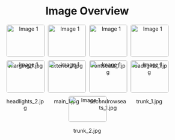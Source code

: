 <h1 style ="text-align: center;"> Image Overview </h1>
<div style="display: flex; flex-wrap: wrap; gap: 10px; justify-content: center;">
<div style="flex: 1 1 calc(33.333% - 20px); max-width: 100px; text-align: center;">
<img src="https://media.evkx.net/multimedia/models/audi/a6_e-tron/a6_sportback_e-tron_quattro/charging_1_xst.jpg" alt="Image 1" style="width: 100%; border: 1px solid #ddd; border-radius: 5px;">
<p>charging_1.jpg</p>
</div>
<div style="flex: 1 1 calc(33.333% - 20px); max-width: 100px; text-align: center;">
<img src="https://media.evkx.net/multimedia/models/audi/a6_e-tron/a6_sportback_e-tron_quattro/exterior_1_xst.jpg" alt="Image 1" style="width: 100%; border: 1px solid #ddd; border-radius: 5px;">
<p>exterior_1.jpg</p>
</div>
<div style="flex: 1 1 calc(33.333% - 20px); max-width: 100px; text-align: center;">
<img src="https://media.evkx.net/multimedia/models/audi/a6_e-tron/a6_sportback_e-tron_quattro/frontseats_1_xst.jpg" alt="Image 1" style="width: 100%; border: 1px solid #ddd; border-radius: 5px;">
<p>frontseats_1.jpg</p>
</div>
<div style="flex: 1 1 calc(33.333% - 20px); max-width: 100px; text-align: center;">
<img src="https://media.evkx.net/multimedia/models/audi/a6_e-tron/a6_sportback_e-tron_quattro/headlights_1_xst.jpg" alt="Image 1" style="width: 100%; border: 1px solid #ddd; border-radius: 5px;">
<p>headlights_1.jpg</p>
</div>
<div style="flex: 1 1 calc(33.333% - 20px); max-width: 100px; text-align: center;">
<img src="https://media.evkx.net/multimedia/models/audi/a6_e-tron/a6_sportback_e-tron_quattro/headlights_2_xst.jpg" alt="Image 1" style="width: 100%; border: 1px solid #ddd; border-radius: 5px;">
<p>headlights_2.jpg</p>
</div>
<div style="flex: 1 1 calc(33.333% - 20px); max-width: 100px; text-align: center;">
<img src="https://media.evkx.net/multimedia/models/audi/a6_e-tron/a6_sportback_e-tron_quattro/main_1_xst.jpg" alt="Image 1" style="width: 100%; border: 1px solid #ddd; border-radius: 5px;">
<p>main_1.jpg</p>
</div>
<div style="flex: 1 1 calc(33.333% - 20px); max-width: 100px; text-align: center;">
<img src="https://media.evkx.net/multimedia/models/audi/a6_e-tron/a6_sportback_e-tron_quattro/secondrowseats_1_xst.jpg" alt="Image 1" style="width: 100%; border: 1px solid #ddd; border-radius: 5px;">
<p>secondrowseats_1.jpg</p>
</div>
<div style="flex: 1 1 calc(33.333% - 20px); max-width: 100px; text-align: center;">
<img src="https://media.evkx.net/multimedia/models/audi/a6_e-tron/a6_sportback_e-tron_quattro/trunk_1_xst.jpg" alt="Image 1" style="width: 100%; border: 1px solid #ddd; border-radius: 5px;">
<p>trunk_1.jpg</p>
</div>
<div style="flex: 1 1 calc(33.333% - 20px); max-width: 100px; text-align: center;">
<img src="https://media.evkx.net/multimedia/models/audi/a6_e-tron/a6_sportback_e-tron_quattro/trunk_2_xst.jpg" alt="Image 1" style="width: 100%; border: 1px solid #ddd; border-radius: 5px;">
<p>trunk_2.jpg</p>
</div>
</div>
